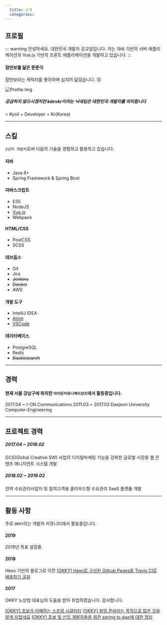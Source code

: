 ```yaml
---
  title: 소개
  categories:
---
```

## 프로필

::: warning 안녕하세요. 대한민국 개발자 강교일입니다.
저는 자바 기반의 서버 애플리케이션과 Vue.js 기반의 프론트 애플리케이션을 개발하고 있습니다.
:::

#### 잠만보를 닮은 뚠뚠이
잠만보라는 캐릭터를 좋아하며 심지어 닮았습니다. :heart_eyes:

![Profile Img](/images/snorlax.gif)

##### 궁금하지 않으시겠지만 kdevkr이라는 닉네임은 대한민국 개발자를 의미합니다
= Kyoil + Developer + Kr(Korea)

---
## 스킬
`2년차 개발자`로써 다음의 기술을 경험하고 활용하고 있습니다.

#### 자바
- Java 8+
- Spring Framework & Spring Boot

<p/>

#### 자바스크립트
- ES5
- NodeJS
- [Vue.js](https://vuejs.org/)
- Webpack

<p/>

#### HTML/CSS
- PostCSS
- SCSS

<p/>

#### 데브옵스
- Git
- Jira
- ~~Jenkins~~
- ~~Docker~~
- AWS

<p/>

#### 개발 도구
- IntelliJ IDEA
- [Atom](https://atom.io/)
- [VSCode](https://code.visualstudio.com/)

<p/>

#### 데이터베이스
- PostgreSQL
- Redis
- ~~Elasticsearch~~

---
## 경력
#### 현재 서울 강남구에 위치한 `아이온커뮤니케이션즈`에서 활동중입니다.

2017.04 ~ I-ON Communications
2011.03 ~ 2017.02 Daejeon University Computer-Engineering

---
## 프로젝트 경력

##### 2017.04 ~ 2018.02
GCS(Global Creative SW) 사업의 디지털마케팅 기능을 강화한 글로벌 시장용 웹 콘텐츠 매니지먼트 시스템 개발

##### 2018.02 ~ 2019.02
전력 수요관리사업자 및 참여고객용 클라우드형 수요관리 SaaS 플랫폼 개발

---
## 활동 사항
주로 `OKKY`라는 개발자 커뮤니티에서 활동중입니다.

#### 2019
2019년 목표 설정중

#### 2018
Hexo 기반의 블로그로 이전
[[OKKY] Hexo로 구성된 Github Pages를 Travis CI로 배포하기 공유](https://okky.kr/article/515352)

#### 2017
OKKY 노상범 대표님의 도움을 받아 취업하였습니다. 감사합니다.

[[OKKY] 초보가 이해하는 스프링 시큐리티](https://okky.kr/article/382738)
[[OKKY] 취업 준비라는 목적으로 많은 것을 알게 되었네요](https://okky.kr/article/377268)
[[OKKY] 초보 및 신입 개발자들을 위한 spring to ajax에 대한 정리](https://okky.kr/article/374594)
